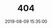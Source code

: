 ---
title: 404
date: 2019-08-09 15:35:00
type: "404"
layout: "404"
description: "你来到了没有知识的荒原 :("
---